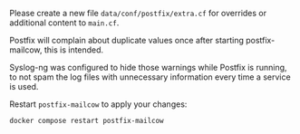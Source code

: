 Please create a new file `data/conf/postfix/extra.cf` for overrides or additional content to `main.cf`.

Postfix will complain about duplicate values once after starting postfix-mailcow, this is intended.

Syslog-ng was configured to hide those warnings while Postfix is running, to not spam the log files with unnecessary information every time a service is used.

Restart `postfix-mailcow` to apply your changes:

```
docker compose restart postfix-mailcow
```
